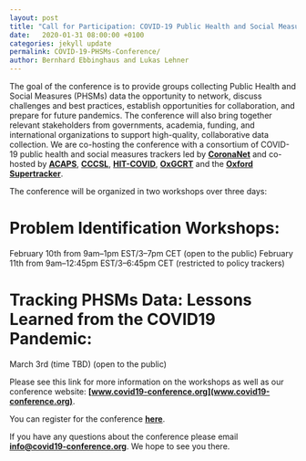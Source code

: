 ```yaml
---
layout: post
title: "Call for Participation: COVID-19 Public Health and Social Measures (PHSMs) Data Coverage Conference"
date:   2020-01-31 08:00:00 +0100
categories: jekyll update
permalink: COVID-19-PHSMs-Conference/
author: Bernhard Ebbinghaus and Lukas Lehner
---
```


The goal of the conference is to provide groups collecting Public Health and Social Measures (PHSMs) data the opportunity to  network, discuss challenges and best practices, establish opportunities for collaboration, and prepare for future pandemics. The conference will also bring together relevant stakeholders from governments, academia, funding, and international organizations to support high-quality, collaborative data collection. We are co-hosting the conference with a consortium of COVID-19 public health and social measures trackers led by **[CoronaNet](https://www.coronanet-project.org/)** and co-hosted by **[ACAPS](https://www.acaps.org/covid-19-government-measures-dataset)**, **[CCCSL](http://covid19-interventions.com/CCCSLgraph/)**, **[HIT-COVID](https://akuko.io/post/covid-intervention-tracking)**, **[OxGCRT](https://www.bsg.ox.ac.uk/covidtracker)** and the **[Oxford Supertracker](https://supertracker.spi.ox.ac.uk/)**.
 
The conference will be organized in two workshops over three days: 
 
# Problem Identification Workshops:
February 10th from 9am–1pm EST/3–7pm CET (open to the public)
February 11th from 9am–12:45pm EST/3–6:45pm CET (restricted to policy trackers)
 
# Tracking PHSMs Data: Lessons Learned from the COVID19 Pandemic:
March 3rd (time TBD) (open to the public)

Please see this link for more information on the workshops as well as our conference website: **[www.covid19-conference.org](www.covid19-conference.org)**.
 
You can register for the conference **[here](https://eu.jotform.com/form/210176154664353)**.
 
If you have any questions about the conference please email **[info@covid19-conference.org](mailto:info@covid19-conference.org)**. We hope to see you there.
